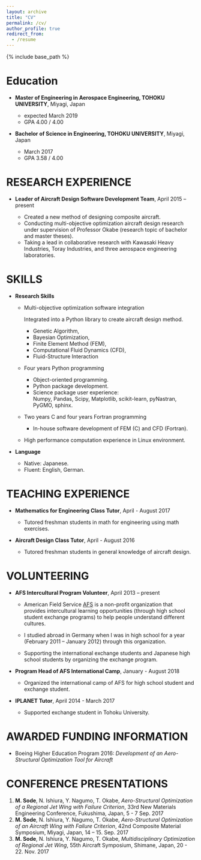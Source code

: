 ```yaml
---
layout: archive
title: "CV"
permalink: /cv/
author_profile: true
redirect_from:
  - /resume
---
```


{% include base_path %}

Education
======

* **Master of Engineering in Aerospace Engineering, TOHOKU UNIVERSITY**, Miyagi, Japan
  * expected March 2019
  * GPA 4.00 / 4.00

* **Bachelor of Science in Engineering, TOHOKU UNIVERSITY**, Miyagi, Japan
  * March 2017
  * GPA 3.58 / 4.00

RESEARCH EXPERIENCE
======

* **Leader of Aircraft Design Software Development Team**, April 2015 – present

  * Created a new method of designing composite aircraft.
  * Conducting multi-objective optimization aircraft design research under supervision of Professor Okabe (research topic of bachelor and master theses).
  * Taking a lead in collaborative research with Kawasaki Heavy Industries, Toray Industries, and three aerospace engineering laboratories.

SKILLS
======

* **Research Skills**

  * Multi-objective optimization software integration

      Integrated into a Python library to create aircraft design method.

    * Genetic Algorithm,
    * Bayesian Optimization,
    * Finite Element Method (FEM),
    * Computational Fluid Dynamics (CFD),
    * Fluid-Structure Interaction

  * Four years Python programming

    * Object-oriented programming.
    * Python package development.
    * Science package user experience:  
      Numpy, Pandas, Scipy,
      Matplotlib, scikit-learn, pyNastran, PyGMO, sphinx.

  * Two years C and four years Fortran programming

    * In-house software development of FEM (C) and CFD (Fortran).

  * High performance computation experience in Linux environment.

* **Language**

  * Native: Japanese.
  * Fluent: English, German.

TEACHING EXPERIENCE
======

* **Mathematics for Engineering Class Tutor**, April - August 2017

  * Tutored freshman students in math for engineering using math exercises.

* **Aircraft Design Class Tutor**, April - August 2016

  * Tutored freshman students in general knowledge of aircraft design.

VOLUNTEERING
======

* **AFS Intercultural Program Volunteer**, April 2013 – present

  * American Field Service [AFS](https://www.afsusa.org/study-abroad/) is a non-profit organization that provides intercultural learning opportunities (through high school student exchange programs) to help people understand different cultures.

  * I studied abroad in Germany when I was in high school for a year (February 2011 – January 2012) through this organization.

  * Supporting the international exchange students and Japanese high school students by organizing the exchange program.

* **Program Head of AFS International Camp**, January - August 2018

  * Organized the international camp of AFS for high school student and exchange student.

* **IPLANET Tutor**, April 2014 - March 2017

  * Supported exchange student in Tohoku University.

AWARDED FUNDING INFORMATION
======

* Boeing Higher Education Program 2016: *Development of an Aero-Structural Optimization Tool for Aircraft*

CONFERENCE PRESENTATIONS
======

1. **M. Sode**, N. Ishiura, Y. Nagumo, T. Okabe, *Aero-Structural Optimization of a Regional Jet Wing with Failure Criterion*, 33rd New Materials Engineering Conference, Fukushima, Japan, 5 - 7 Sep. 2017
2. **M. Sode**, N. Ishiura, Y. Nagumo, T. Okabe, *Aero-Structural Optimization of an Aircraft Wing with Failure Criterion*, 42nd Composite Material Symposium, Miyagi, Japan, 14 – 15. Sep. 2017
3. **M. Sode**, N. Ishiura, Y. Nagumo, T. Okabe, *Multidisciplinary Optimization of Regional Jet Wing*, 55th Aircraft Symposium, Shimane, Japan, 20 - 22. Nov. 2017
